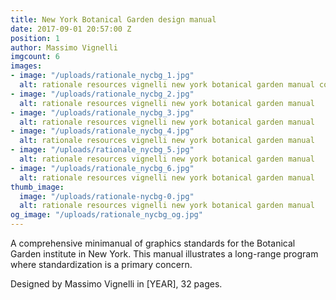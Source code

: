 ```yaml
---
title: New York Botanical Garden design manual
date: 2017-09-01 20:57:00 Z
position: 1
author: Massimo Vignelli
imgcount: 6
images:
- image: "/uploads/rationale_nycbg_1.jpg"
  alt: rationale resources vignelli new york botanical garden manual cover
- image: "/uploads/rationale_nycbg_2.jpg"
  alt: rationale resources vignelli new york botanical garden manual
- image: "/uploads/rationale_nycbg_3.jpg"
  alt: rationale resources vignelli new york botanical garden manual
- image: "/uploads/rationale_nycbg_4.jpg"
  alt: rationale resources vignelli new york botanical garden manual
- image: "/uploads/rationale_nycbg_5.jpg"
  alt: rationale resources vignelli new york botanical garden manual
- image: "/uploads/rationale_nycbg_6.jpg"
  alt: rationale resources vignelli new york botanical garden manual
thumb_image:
  image: "/uploads/rationale-nycbg-0.jpg"
  alt: rationale resources vignelli new york botanical garden manual
og_image: "/uploads/rationale_nycbg_og.jpg"
---
```


A comprehensive minimanual of graphics standards for the Botanical Garden institute in New York. This manual illustrates a long-range program where standardization is a primary concern.

Designed by Massimo Vignelli in [YEAR], 32 pages.